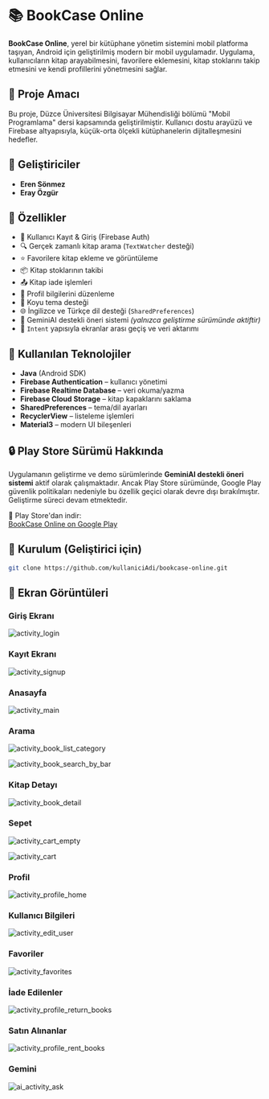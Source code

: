 # 📚 BookCase Online

**BookCase Online**, yerel bir kütüphane yönetim sistemini mobil platforma taşıyan, Android için geliştirilmiş modern bir mobil uygulamadır. Uygulama, kullanıcıların kitap arayabilmesini, favorilere eklemesini, kitap stoklarını takip etmesini ve kendi profillerini yönetmesini sağlar.

## 🎯 Proje Amacı

Bu proje, Düzce Üniversitesi Bilgisayar Mühendisliği bölümü "Mobil Programlama" dersi kapsamında geliştirilmiştir. Kullanıcı dostu arayüzü ve Firebase altyapısıyla, küçük-orta ölçekli kütüphanelerin dijitalleşmesini hedefler.

## 👥 Geliştiriciler

- **Eren Sönmez**
- **Eray Özgür**

## 🚀 Özellikler

- 🔐 Kullanıcı Kayıt & Giriş (Firebase Auth)
- 🔍 Gerçek zamanlı kitap arama (`TextWatcher` desteği)
- ⭐ Favorilere kitap ekleme ve görüntüleme
- 📦 Kitap stoklarının takibi
- 📤 Kitap iade işlemleri
- 👤 Profil bilgilerini düzenleme
- 🌙 Koyu tema desteği
- 🌐 İngilizce ve Türkçe dil desteği (`SharedPreferences`)
- 🧠 GeminiAI destekli öneri sistemi *(yalnızca geliştirme sürümünde aktiftir)*
- 🔄 `Intent` yapısıyla ekranlar arası geçiş ve veri aktarımı

## 🧱 Kullanılan Teknolojiler

- **Java** (Android SDK)
- **Firebase Authentication** – kullanıcı yönetimi
- **Firebase Realtime Database** – veri okuma/yazma
- **Firebase Cloud Storage** – kitap kapaklarını saklama
- **SharedPreferences** – tema/dil ayarları
- **RecyclerView** – listeleme işlemleri
- **Material3** – modern UI bileşenleri


## 🔒 Play Store Sürümü Hakkında

Uygulamanın geliştirme ve demo sürümlerinde **GeminiAI destekli öneri sistemi** aktif olarak çalışmaktadır. Ancak Play Store sürümünde, Google Play güvenlik politikaları nedeniyle bu özellik geçici olarak devre dışı bırakılmıştır. Geliştirme süreci devam etmektedir.

📲 Play Store'dan indir:  
[BookCase Online on Google Play](https://play.google.com/store/apps/details?id=com.duzceuni.denemeapplication)

## 📝 Kurulum (Geliştirici için)

```bash
git clone https://github.com/kullaniciAdi/bookcase-online.git
```

## 📱 Ekran Görüntüleri

### Giriş Ekranı
![activity_login](https://github.com/user-attachments/assets/d7b583db-47bc-43bd-a428-348a0e4e3709)

### Kayıt Ekranı
![activity_signup](https://github.com/user-attachments/assets/6ff477b5-52cc-4248-bf4b-b6e03221639c)

### Anasayfa
![activity_main](https://github.com/user-attachments/assets/aeac0f07-e319-45e9-9c82-605b7c3e6aa7)

### Arama
![activity_book_list_category](https://github.com/user-attachments/assets/41bfd138-1e5c-4ab6-aa77-39523e886c23)

![activity_book_search_by_bar](https://github.com/user-attachments/assets/fb2a0f1c-40aa-4c58-bcef-e305abd2f911)


### Kitap Detayı
![activity_book_detail](https://github.com/user-attachments/assets/1925d6aa-8540-4dba-bb44-9aacf8070e96)

### Sepet

![activity_cart_empty](https://github.com/user-attachments/assets/35951fa7-dbaf-4c17-bb0e-67ad0974bd56)


![activity_cart](https://github.com/user-attachments/assets/c8d31e08-6eca-4f82-9f29-c0ce8be1cef2)

### Profil
![activity_profile_home](https://github.com/user-attachments/assets/0983ef4e-9704-4509-922c-0e2c760f1da0)

### Kullanıcı Bilgileri
![activity_edit_user](https://github.com/user-attachments/assets/3b3b149d-c64c-44c9-8670-b5c608ad6573)

### Favoriler
![activity_favorites](https://github.com/user-attachments/assets/1e3c912d-cfb7-427e-93aa-85107cc3a18d)

### İade Edilenler
![activity_profile_return_books](https://github.com/user-attachments/assets/f2ed22b3-ebf4-4f82-ba3f-d9718052a8ae)

### Satın Alınanlar
![activity_profile_rent_books](https://github.com/user-attachments/assets/1481169f-78db-4576-a3a4-602e72763a3b)

### Gemini
![ai_activity_ask](https://github.com/user-attachments/assets/1164ea61-18cd-4d8b-9fbc-8fedc04e0ee9)


